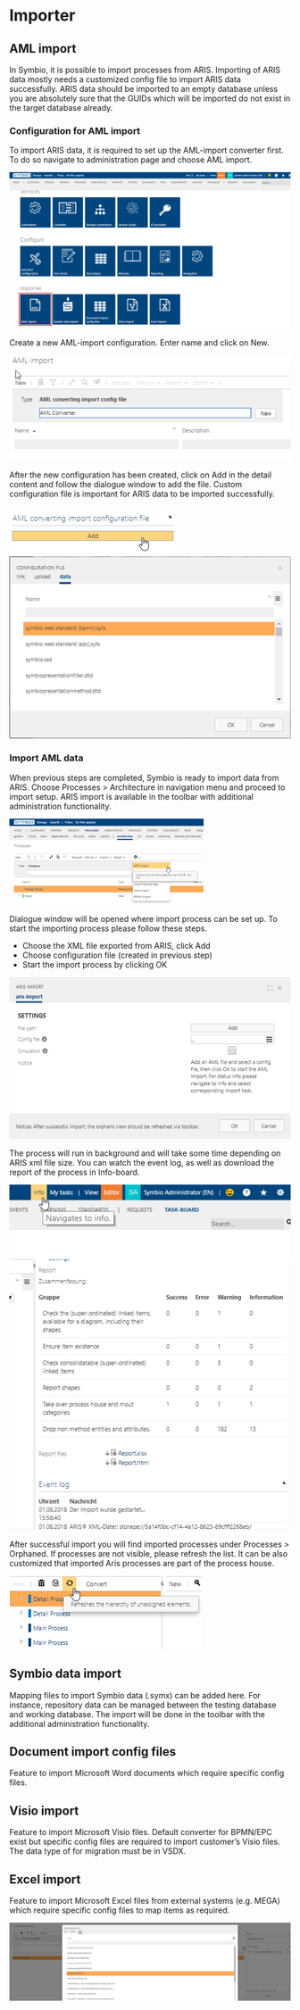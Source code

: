 # Importer

## AML import

In Symbio, it is possible to import processes from ARIS. Importing of ARIS data mostly needs a customized config file to import ARIS data successfully.
ARIS data should be imported to an empty database unless you are absolutely sure that the GUIDs which will be imported do not exist in the target database already.  

### Configuration for AML import

To import ARIS data, it is required to set up the AML-import converter first. To do so navigate to administration page and choose AML import.

![screen](./media/aml_import.png)

Create a new AML-import configuration. Enter name and click on New. 

![screen](./media/aml_import_config.png)

After the new configuration has been created, click on Add in the detail content and follow the dialogue window to add the file. Custom configuration file is important for ARIS data to be imported successfully.

![screen](./media/aml_add.png)
![screen](./media/aml_configure_data.png)

### Import AML data

When previous steps are completed, Symbio is ready to import data from ARIS. Choose Processes > Architecture in navigation menu and proceed to import setup. ARIS import is available in the toolbar with additional administration functionality.

![screen](./media/aris_import.png)

Dialogue window will be opened where import process can be set up. 
To start the importing process please follow these steps.
- Choose the XML file exported from ARIS, click Add
- Choose configuration file (created in previous step)   
- Start the import process by clicking OK

![screen](./media/aris_import_settings.png)

The process will run in background and will take some time depending on ARIS xml file size. You can watch the event log, as well as download the report of the process in Info-board.

![screen](./media/import_info.png)

After successful import you will find imported processes under Processes > Orphaned. If processes are not visible, please refresh the list. It can be also customized that imported Aris processes are part of the process house.

![screen](./media/import_orphaned.png)

## Symbio data import

Mapping files to import Symbio data (.symx) can be added here. For instance, repository data can be managed between the testing database and working database. The import will be done in the toolbar with the additional administration functionality.

## Document import config files

Feature to import Microsoft Word documents which require specific config files.

## Visio import

Feature to import Microsoft Visio files. Default converter for BPMN/EPC exist but specific config files are required to import customer’s Visio files. The data type of for migration must be in VSDX.

## Excel import 

Feature to import Microsoft Excel files from external systems (e.g. MEGA) which require specific config files to map items as required.

![screen](./media/excel_import.png)